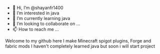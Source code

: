 - 👋 Hi, I’m @shayanfr1400
- 👀 I’m interested in java
- 🌱 I’m currently learning java
- 💞️ I’m looking to collaborate on ...
- 📫 How to reach me ...

Welcome to my github here I make Minecraft spigot plugins,
Forge and fabric mods
I haven't completely learned java but soon i will start project
